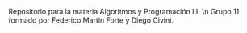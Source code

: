 Repositorio para la materia Algoritmos y Programación III. \n
Grupo 11 formado por Federico Martin Forte y Diego Civini.
